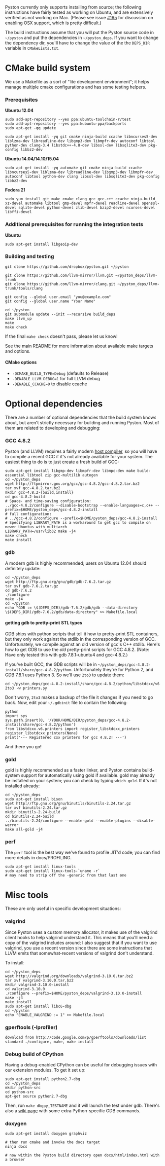 Pyston currently only supports installing from source; the following instructions have fairly tested as working on Ubuntu, and are extensively verified as not working on Mac.  (Please see issue [#165](https://github.com/dropbox/pyston/issues/165) for discussion on enabling OSX support, which is pretty difficult.)

The build instructions assume that you will put the Pyston source code in `~/pyston` and put the dependencies in `~/pyston_deps`.  If you want to change the dependency dir, you'll have to change the value of the the `DEPS_DIR` variable in `CMakeLists.txt`.

# CMake build system

We use a Makefile as a sort of "lite development environment"; it helps manage multiple cmake configurations and has some testing helpers.

### Prerequisites

**Ubuntu 12.04**
```
sudo add-apt-repository --yes ppa:ubuntu-toolchain-r/test
sudo add-apt-repository --yes ppa:kubuntu-ppa/backports
sudo apt-get -qq update

sudo apt-get install -yq git cmake ninja-build ccache libncurses5-dev liblzma-dev libreadline-dev libgmp3-dev libmpfr-dev autoconf libtool python-dev clang-3.4 libstdc++-4.8-dev libssl-dev libsqlite3-dev pkg-config libbz2-dev
```


**Ubuntu 14.04/14.10/15.04**
```
sudo apt-get install -yq automake git cmake ninja-build ccache libncurses5-dev liblzma-dev libreadline-dev libgmp3-dev libmpfr-dev autoconf libtool python-dev clang libssl-dev libsqlite3-dev pkg-config libbz2-dev
```

**Fedora 21**
```
sudo yum install git make cmake clang gcc gcc-c++ ccache ninja-build xz-devel automake libtool gmp-devel mpfr-devel readline-devel openssl-devel sqlite-devel python-devel zlib-devel bzip2-devel ncurses-devel libffi-devel
```

### Additional prerequisites for running the integration tests
**Ubuntu**
```
sudo apt-get install libgeoip-dev
```

### Building and testing
```
git clone https://github.com/dropbox/pyston.git ~/pyston

git clone https://github.com/llvm-mirror/llvm.git ~/pyston_deps/llvm-trunk
git clone https://github.com/llvm-mirror/clang.git ~/pyston_deps/llvm-trunk/tools/clang

git config --global user.email "you@example.com"
git config --global user.name "Your Name"

cd ~/pyston
git submodule update --init --recursive build_deps
make llvm_up
make
make check
```

If the final `make check` doesn't pass, please let us know!

See the main README for more information about available make targets and options.


#### CMake options

- `-DCMAKE_BUILD_TYPE=Debug` (defaults to Release)
- `-DENABLE_LLVM_DEBUG=1` for full LLVM debug
- `-DENABLE_CCACHE=0` to disable ccache

# Optional dependencies

There are a number of optional dependencies that the build system knows about, but aren't strictly necessary for building and running Pyston.  Most of them are related to developing and debugging:

### GCC 4.8.2

Pyston (and LLVM) requires a fairly modern [host compiler](http://llvm.org/docs/GettingStarted.html#host-c-toolchain-both-compiler-and-standard-library), so you will have to compile a recent GCC if it's not already available for your system. The easiest thing to do is to just create a fresh build of GCC:

```
sudo apt-get install libgmp-dev libmpfr-dev libmpc-dev make build-essential libtool zip gcc-multilib autogen
cd ~/pyston_deps
wget http://ftpmirror.gnu.org/gcc/gcc-4.8.2/gcc-4.8.2.tar.bz2
tar xvf gcc-4.8.2.tar.bz2
mkdir gcc-4.8.2-{build,install}
cd gcc-4.8.2-build
# Space- and time-saving configuration:
../gcc-4.8.2/configure --disable-bootstrap --enable-languages=c,c++ --prefix=$HOME/pyston_deps/gcc-4.8.2-install
# full configuration:
# ../gcc-4.8.2/configure --prefix=$HOME/pyston_deps/gcc-4.8.2-install
# Specifying LIBRARY_PATH is a workaround to get gcc to compile on newer Ubuntus with multiarch
LIBRARY_PATH=/usr/lib32 make -j4
make check
make install
```


### gdb
A modern gdb is highly recommended; users on Ubuntu 12.04 should definitely update:

```
cd ~/pyston_deps
wget http://ftp.gnu.org/gnu/gdb/gdb-7.6.2.tar.gz
tar xvf gdb-7.6.2.tar.gz
cd gdb-7.6.2
./configure
make -j4
cd ~/pyston
echo "GDB := \$(DEPS_DIR)/gdb-7.6.2/gdb/gdb --data-directory \$(DEPS_DIR)/gdb-7.6.2/gdb/data-directory" >> Makefile.local
```

#### getting gdb to pretty-print STL types

GDB ships with python scripts that tell it how to pretty-print STL containers, but they only work against the stdlib in the corresponding version of GCC. Unfortunately, we compile against an old version of gcc's C++ stdlib. Here's how to get GDB to use the *old* pretty-print scripts for GCC 4.8.2. (Note: Have only tested this with gdb 7.8.1-ubuntu4 and gcc-4.8.2.)

If you've built GCC, the GDB scripts will be in `~/pyston_deps/gcc-4.8.2-install/share/gcc-4.8.2/python`. Unfortunately they're for Python 2, and GDB 7.8.1 uses Python 3. So we'll use `2to3` to update them:

```
cd ~/pyston_deps/gcc-4.8.2-install/share/gcc-4.8.2/python/libstdcxx/v6
2to3 -w printers.py
```

Don't worry, `2to3` makes a backup of the file it changes if you need to go back. Now, edit your `~/.gdbinit` file to contain the following:

```
python
import sys
sys.path.insert(0, '/YOUR/HOME/DIR/pyston_deps/gcc-4.8.2-install/share/gcc-4.8.2/python')
from libstdcxx.v6.printers import register_libstdcxx_printers
register_libstdcxx_printers(None)
print('--- Registered cxx printers for gcc 4.8.2! ---')
```

And there you go!

### gold

gold is highly recommended as a faster linker, and Pyston contains build-system support for automatically using gold if available.  gold may already be installed on your system; you can check by typing `which gold`.  If it's not installed already:

```
cd ~/pyston_deps
sudo apt-get install bison
wget http://ftp.gnu.org/gnu/binutils/binutils-2.24.tar.gz
tar xvf binutils-2.24.tar.gz
mkdir binutils-2.24-build
cd binutils-2.24-build
../binutils-2.24/configure --enable-gold --enable-plugins --disable-werror
make all-gold -j4
```

### perf
The `perf` tool is the best way we've found to profile JIT'd code; you can find more details in docs/PROFILING.

```
sudo apt-get install linux-tools
sudo apt-get install linux-tools-`uname -r`
# may need to strip off the -generic from that last one
```

# Misc tools

These are only useful in specific development situations:

### valgrind

Since Pyston uses a custom memory allocator, it makes use of the valgrind client hooks to help valgrind understand it.  This means that you'll need a copy of the valgrind includes around; I also suggest that if you want to use valgrind, you use a recent version since there are some instructions that LLVM emits that somewhat-recent versions of valgrind don't understand.

To install:

```
cd ~/pyston_deps
wget http://valgrind.org/downloads/valgrind-3.10.0.tar.bz2
tar xvf valgrind-3.10.0.tar.bz2
mkdir valgrind-3.10.0-install
cd valgrind-3.10.0
./configure --prefix=$HOME/pyston_deps/valgrind-3.10.0-install
make -j4
make install
sudo apt-get install libc6-dbg
cd ~/pyston
echo "ENABLE_VALGRIND := 1" >> Makefile.local
```

### gperftools (-lprofiler)
```
download from http://code.google.com/p/gperftools/downloads/list
standard ./configure, make, make install
```

### Debug build of CPython

Having a debug-enabled CPython can be useful for debugging issues with our extension modules.  To get it set up:

```
sudo apt-get install python2.7-dbg
cd ~/pyston_deps
mkdir python-src
cd python-src
apt-get source python2.7-dbg
```

Then, run `make dbgpy_TESTNAME` and it will launch the test under gdb.  There's also a [wiki page](https://wiki.python.org/moin/DebuggingWithGdb) with some extra Python-specific GDB commands.

### doxygen
```
sudo apt-get install doxygen graphviz

# then run cmake and invoke the docs target
ninja docs

# now within the Pyston build directory open docs/html/index.html with a browser
```
